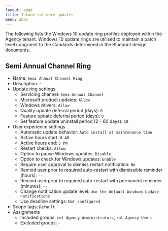 ```yaml
---
layout: page
title: Intune software updates
menu: abac
---
```


The following lists the Windows 10 update ring profiles deployed within the Agency tenant. Windows 10 update rings are utilised to maintain a patch level congruent to the standards determined in the Blueprint design documents.

## Semi Annual Channel Ring

* Name: `Semi Annual Channel Ring`
* Description: -
* Update ring settings
  * Servicing channel: `Semi-Annual Channel`
  * Microsoft product updates: `Allow`
  * Windows drivers: `Allow`
  * Quality update deferral period (days): `0`
  * Feature update deferral period (days): `0`
  * Set feature update uninstall period (2 - 60 days): `10`
* User experience settings
  * Automatic update behavior: `Auto install at maintenance time`
  * Active hours start: `8 AM`
  * Active hours end: `5 PM`
  * Restart checks: `Allow`
  * Option to pause Windows updates: `Disable`
  * Option to check for Windows updates: `Enable`
  * Require user approval to dismiss restart notification: `No`
  * Remind user prior to required auto-restart with dismissible reminder (hours): `--`
  * Remind user prior to required auto-restart with permanent reminder (minutes): `--`
  * Change notification update level: `Use the default Windows Update notifications`
  * Use deadline settings: `Not configured`
* Scope tags: `Default`
* Assignments
  * Included groups: `rol-Agency-Administrators`, `rol-Agency-Users`
  * Excluded groups: -
